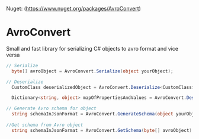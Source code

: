Nuget: (https://www.nuget.org/packages/AvroConvert)

# AvroConvert
Small and fast library for serializing C# objects to avro format and vice versa


```csharp
// Serialize
  byte[] avroObject = AvroConvert.Serialize(object yourObject);

// Deserialize
  CustomClass deserializedObject = AvroConvert.Deserialize<CustomClass>(byte[] avroObject);

  Dictionary<string, object> mapOfPropertiesAndValues = AvroConvert.Deserialize(byte[] avroObject);  

// Generate Avro schema for object 
  string schemaInJsonFormat = AvroConvert.GenerateSchema(object yourObject);
  
//Get schema from Avro object
  string schemaInJsonFormat = AvroConvert.GetSchema(byte[] avroObject)
```